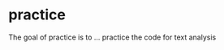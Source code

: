 
# practice

<!-- badges: start -->
<!-- badges: end -->

The goal of practice is to ...
practice the code for text analysis
